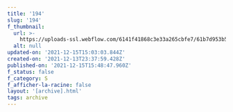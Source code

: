 ```yaml
---
title: '194'
slug: '194'
f_thumbnail:
  url: >-
    https://uploads-ssl.webflow.com/6141f41868c3e33a265cbfe7/61b7d953b5c320b5f618a373_194.jpg
  alt: null
updated-on: '2021-12-15T15:03:03.844Z'
created-on: '2021-12-13T23:37:59.428Z'
published-on: '2021-12-15T15:48:47.960Z'
f_status: false
f_category: S
f_afficher-la-racine: false
layout: '[archive].html'
tags: archive
---
```



